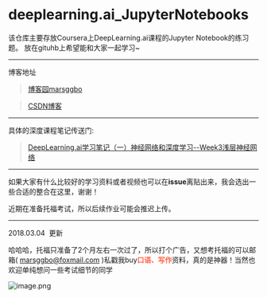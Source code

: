 # deeplearning.ai_JupyterNotebooks

该仓库主要存放Coursera上DeepLearning.ai课程的Jupyter Notebook的练习题。
放在gituhb上希望能和大家一起学习~

<hr>
博客地址

> [博客园marsggbo](http://www.cnblogs.com/marsggbo)

> [CSDN博客](http://blog.csdn.net/marsggbo)


<hr>
具体的深度课程笔记传送门:

> [DeepLearning.ai学习笔记（一）神经网络和深度学习--Week3浅层神经网络](http://www.cnblogs.com/marsggbo/p/7453646.html)



<hr>

如果大家有什么比较好的学习资料或者视频也可以在**issue**离贴出来，我会选出一些合适的整合在这里，谢谢！

近期在准备托福考试，所以后续作业可能会推迟上传。


----------
2018.03.04  更新

哈哈哈，托福只准备了2个月左右一次过了，所以打个广告，又想考托福的可以邮箱( marsggbo@foxmail.com )私戳我buy<b style="color:tomato;">口语、写作</b>资料，真的是神器！当然也欢迎单纯想问一些考试细节的同学

![image.png](https://ask.qcloudimg.com/draft/1215004/c2dha06qez.png)
